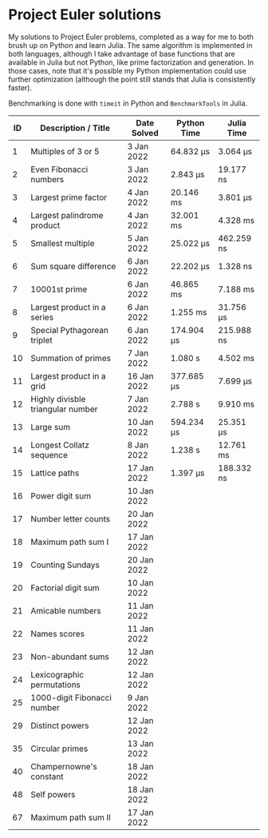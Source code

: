 # Project Euler solutions

My solutions to Project Euler problems, completed as a way for me to both brush up on Python and learn Julia.
The same algorithm is implemented in both languages, although I take advantage of base functions that are available in Julia but not Python, like prime factorization and generation.
In those cases, note that it's possible my Python implementation could use further optimization (although the point still stands that Julia is consistently faster).

Benchmarking is done with `timeit` in Python and `BenchmarkTools` in Julia.

| ID    | Description / Title                   | Date Solved   | Python Time   | Julia Time    |
|----   |----------------------------           |-------------  |-------------  |------------   |
| 1     | Multiples of 3 or 5                   | 3 Jan 2022    | 64.832 μs     | 3.064 μs      |
| 2     | Even Fibonacci numbers                | 3 Jan 2022    | 2.843 μs      | 19.177 ns     |
| 3     | Largest prime factor                  | 4 Jan 2022    | 20.146 ms     | 3.801 μs      |
| 4     | Largest palindrome product            | 4 Jan 2022    | 32.001 ms     | 4.328 ms      |
| 5     | Smallest multiple                     | 5 Jan 2022    | 25.022 µs     | 462.259 ns    |
| 6     | Sum square difference                 | 6 Jan 2022    | 22.202 µs     | 1.328 ns      |
| 7     | 10001st prime                         | 6 Jan 2022    | 46.865 ms     | 7.188 ms      |
| 8     | Largest product in a series           | 6 Jan 2022    | 1.255 ms      | 31.756 μs     |
| 9     | Special Pythagorean triplet           | 6 Jan 2022    | 174.904 µs    | 215.988 ns    |
| 10    | Summation of primes                   | 7 Jan 2022    | 1.080 s       | 4.502 ms      |
| 11    | Largest product in a grid             | 16 Jan 2022   | 377.685 µs    | 7.699 μs      |
| 12    | Highly divisble triangular number     | 7 Jan 2022    | 2.788 s       | 9.910 ms      |
| 13    | Large sum                             | 10 Jan 2022   | 594.234 µs    | 25.351 μs     |
| 14    | Longest Collatz sequence              | 8 Jan 2022    | 1.238 s       | 12.761 ms     |
| 15    | Lattice paths                         | 17 Jan 2022   | 1.397 µs      | 188.332 ns    |
| 16    | Power digit sum                       | 10 Jan 2022   |               |               |
| 17    | Number letter counts                  | 20 Jan 2022   |               |               |
| 18    | Maximum path sum I                    | 17 Jan 2022   |               |               |
| 19    | Counting Sundays                      | 20 Jan 2022   |               |               |
| 20    | Factorial digit sum                   | 10 Jan 2022   |               |               |
| 21    | Amicable numbers                      | 11 Jan 2022   |               |               |
| 22    | Names scores                          | 11 Jan 2022   |               |               |
| 23    | Non-abundant sums                     | 12 Jan 2022   |               |               |
| 24    | Lexicographic permutations            | 12 Jan 2022   |               |               |
| 25    | 1000-digit Fibonacci number           | 9 Jan 2022    |               |               |
| 29    | Distinct powers                       | 12 Jan 2022   |               |               |
| 35    | Circular primes                       | 13 Jan 2022   |               |               |
| 40    | Champernowne's constant               | 18 Jan 2022   |               |               |
| 48    | Self powers                           | 18 Jan 2022   |               |               |
| 67    | Maximum path sum II                   | 17 Jan 2022   |               |               |
